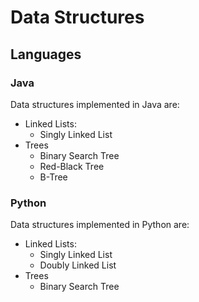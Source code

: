 # Data Structures

## Languages

### Java
Data structures implemented in Java are:
- Linked Lists:
  - Singly Linked List
- Trees
  - Binary Search Tree
  - Red-Black Tree
  - B-Tree

### Python
Data structures implemented in Python are:
- Linked Lists:
  - Singly Linked List
  - Doubly Linked List
- Trees
  - Binary Search Tree
